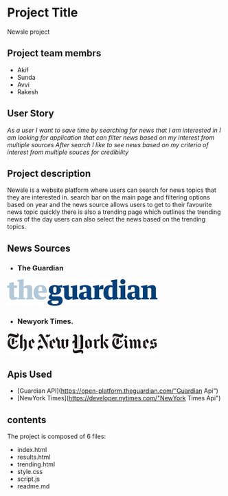 # Project Title
Newsle project

## Project team membrs
* Akif
* Sunda
* Avvi
* Rakesh

## User Story
_As a user I want to save time by searching for news that I am interested in
I am looking for application that can filter news based on my interest from multiple sources
After search I like to see news based on my criteria of interest from multiple souces for credibility_


## Project description

Newsle is a website platform where users can search for news topics that they are interested in.
search bar on the main page and filtering options based on year and the news source allows users to get to their favourite news topic quickly
there is also a trending page which outlines the trending news of the day
users can also select the news based on the trending topics.


## News Sources
* ### The Guardian 
![Guardian Logo](https://github.com/Akif448/newsle-project/blob/add-styling_html-elements/The_Guardian_logo.png)<br>
* ### Newyork Times.
![New York Times Logo](https://github.com/Akif448/newsle-project/blob/add-styling_html-elements/The_New_York_Times_logo.png)



## Apis Used 

* [Guardian API](https://open-platform.theguardian.com/"Guardian Api")
* [NewYork Times](https://developer.nytimes.com/"NewYork Times Api")

## contents
The project is composed of 6 files:
* index.html
* results.html
* trending.html
* style.css
* script.js
* readme.md



